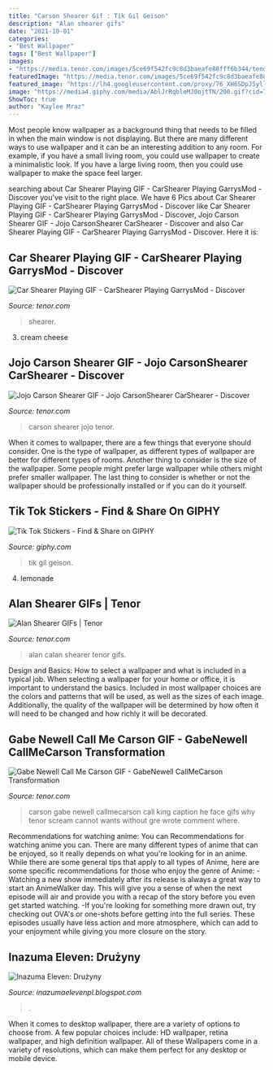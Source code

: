 ```yaml
---
title: "Carson Shearer Gif : Tik Gil Geison"
description: "Alan shearer gifs"
date: "2021-10-01"
categories:
- "Best Wallpaper"
tags: ["Best Wallpaper"]
images:
- "https://media.tenor.com/images/5ce69f542fc9c8d3baeafe88fff6b344/tenor.gif"
featuredImage: "https://media.tenor.com/images/5ce69f542fc9c8d3baeafe88fff6b344/tenor.gif"
featured_image: "https://lh4.googleusercontent.com/proxy/76_XH6SDpJ5yllrYezMVVImlBChOHX8xz49I8lorRQsJYf8wip-138AaLTmo2i--0qfj_DYdqKpHfOohxJi85A8sGZilgWH-V9t3deLgbzx-DbqlmOhy3s07y6QT7ANhF6xVj271_mXiO4gdg0KJbB5UK7kTJI2HOiBD6-tvHNuQ7dXPhaQz_1rKj61RUN9CYA=s0-d"
image: "https://media4.giphy.com/media/AblJrRqbleMJ0ojtTN/200.gif?cid=790b7611dz6i5k9gvzeubvn3rh6cdm2cl2ce1elyijkimmnl&amp;rid=200.gif&amp;ct=s"
ShowToc: true
author: "Kaylee Mraz"
---
```



Most people know wallpaper as a background thing that needs to be filled in when the main window is not displaying. But there are many different ways to use wallpaper and it can be an interesting addition to any room. For example, if you have a small living room, you could use wallpaper to create a minimalistic look. If you have a large living room, then you could use wallpaper to make the space feel larger.

	

		
searching about Car Shearer Playing GIF - CarShearer Playing GarrysMod - Discover you've visit to the right place. We have 6 Pics about Car Shearer Playing GIF - CarShearer Playing GarrysMod - Discover like Car Shearer Playing GIF - CarShearer Playing GarrysMod - Discover, Jojo Carson Shearer GIF - Jojo CarsonShearer CarShearer - Discover and also Car Shearer Playing GIF - CarShearer Playing GarrysMod - Discover. Here it is:
		
    
## Car Shearer Playing GIF - CarShearer Playing GarrysMod - Discover

<img loading=lazy src="https://media.tenor.com/images/6a1e0d300e54d7042b9869b0b075c897/tenor.gif" onerror="this.onerror=null;this.src='https://tse2.mm.bing.net/th?id=OIP.ah4NMA5U1wQrmGmwsHXIlwAAAA&amp;pid=15.1';" alt="Car Shearer Playing GIF - CarShearer Playing GarrysMod - Discover">

_Source: tenor.com_

>shearer. 

	

3. cream cheese 

    
## Jojo Carson Shearer GIF - Jojo CarsonShearer CarShearer - Discover

<img loading=lazy src="https://media.tenor.com/images/7cd668473b5a700993f196ac7094493e/tenor.gif" onerror="this.onerror=null;this.src='https://tse3.mm.bing.net/th?id=OIP.fNZoRztacAmT8ZascJRJPgAAAA&amp;pid=15.1';" alt="Jojo Carson Shearer GIF - Jojo CarsonShearer CarShearer - Discover">

_Source: tenor.com_

>carson shearer jojo tenor. 

	

When it comes to wallpaper, there are a few things that everyone should consider. One is the type of wallpaper, as different types of wallpaper are better for different types of rooms. Another thing to consider is the size of the wallpaper. Some people might prefer large wallpaper while others might prefer smaller wallpaper. The last thing to consider is whether or not the wallpaper should be professionally installed or if you can do it yourself.

    
## Tik Tok Stickers - Find &amp; Share On GIPHY

<img loading=lazy src="https://media4.giphy.com/media/AblJrRqbleMJ0ojtTN/200.gif?cid=790b7611dz6i5k9gvzeubvn3rh6cdm2cl2ce1elyijkimmnl&amp;rid=200.gif&amp;ct=s" onerror="this.onerror=null;this.src='https://tse3.mm.bing.net/th?id=OIP.9EkLfJCT-xxXuAqGXpfuEgHaCd&amp;pid=15.1';" alt="Tik Tok Stickers - Find &amp; Share on GIPHY">

_Source: giphy.com_

>tik gil geison. 

	

4. lemonade 

    
## Alan Shearer GIFs | Tenor

<img loading=lazy src="https://media.tenor.com/images/5ce69f542fc9c8d3baeafe88fff6b344/tenor.gif" onerror="this.onerror=null;this.src='https://tse4.mm.bing.net/th?id=OIP.XOafVC_JyNO66v6I__azRAAAAA&amp;pid=15.1';" alt="Alan Shearer GIFs | Tenor">

_Source: tenor.com_

>alan calan shearer tenor gifs. 

	

Design and Basics: How to select a wallpaper and what is included in a typical job.
When selecting a wallpaper for your home or office, it is important to understand the basics. Included in most wallpaper choices are the colors and patterns that will be used, as well as the sizes of each image. Additionally, the quality of the wallpaper will be determined by how often it will need to be changed and how richly it will be decorated.

    
## Gabe Newell Call Me Carson GIF - GabeNewell CallMeCarson Transformation

<img loading=lazy src="https://media1.tenor.com/images/30dd534ffc4d712b184e9f81766c9a65/tenor.gif?itemid=13888352" onerror="this.onerror=null;this.src='https://tse2.mm.bing.net/th?id=OIP.MN1TT_xNcSsYTp-BdmyaZQAAAA&amp;pid=15.1';" alt="Gabe Newell Call Me Carson GIF - GabeNewell CallMeCarson Transformation">

_Source: tenor.com_

>carson gabe newell callmecarson call king caption he face gifs why tenor scream cannot wants without gre wrote comment where. 

	

Recommendations for watching anime: You can
Recommendations for watching anime you can. There are many different types of anime that can be enjoyed, so it really depends on what you're looking for in an anime. While there are some general tips that apply to all types of Anime, here are some specific recommendations for those who enjoy the genre of Anime: 
-Watching a new show immediately after its release is always a great way to start an AnimeWalker day. This will give you a sense of when the next episode will air and provide you with a recap of the story before you even get started watching. 
-If you're looking for something more drawn out, try checking out OVA's or one-shots before getting into the full series. These episodes usually have less action and more atmosphere, which can add to your enjoyment while giving you more closure on the story.

    
## Inazuma Eleven: Drużyny

<img loading=lazy src="https://lh4.googleusercontent.com/proxy/76_XH6SDpJ5yllrYezMVVImlBChOHX8xz49I8lorRQsJYf8wip-138AaLTmo2i--0qfj_DYdqKpHfOohxJi85A8sGZilgWH-V9t3deLgbzx-DbqlmOhy3s07y6QT7ANhF6xVj271_mXiO4gdg0KJbB5UK7kTJI2HOiBD6-tvHNuQ7dXPhaQz_1rKj61RUN9CYA=s0-d" onerror="this.onerror=null;this.src='https://tse3.mm.bing.net/th?id=OIP.KAQybIaXfJ23IXzCMBTDSQAAAA&amp;pid=15.1';" alt="Inazuma Eleven: Drużyny">

_Source: inazumaelevenpl.blogspot.com_

>. 

	

When it comes to desktop wallpaper, there are a variety of options to choose from. A few popular choices include: HD wallpaper, retina wallpaper, and high definition wallpaper. All of these Wallpapers come in a variety of resolutions, which can make them perfect for any desktop or mobile device. 


